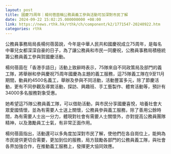 ```yaml
---
layout: post
title: 國慶75周年｜楊何蓓茵稱公務員義工參與活動可加深對市民了解
date: 2024-09-22 15:02:25.000000000 +08:00
link: https://news.rthk.hk/rthk/ch/component/k2/1771547-20240922.htm
categories: rthk
---
```


公務員事務局局長楊何蓓茵說，今年是中華人民共和國慶祝成立75周年，是每名中華兒女都深深自豪的日子，為了讓公務員和市民一同慶祝，公務員事務局積極統籌公務員義工參與賀國慶活動。

楊何蓓茵在「香港手語日」活動上致辭時表示，75隊來自不同政策局及部門的義工隊，將舉辦和參與慶祝75周年國慶為主題的義工服務，這75隊義工隊在9至11月期間，動員約4500名義工，舉辦及參與不同活動，活動豐富多元，除了節慶活動，更有不同參觀及導賞活動，探訪、興趣班、手工藝製作、體育活動等，預計有34000多名服務對象受惠。

她希望這75隊公務員義工隊，可以借助活動，與市民分享國慶喜悅，培養社會大眾愛國情懷，並為有需要人士送上關懷，公務員參與義工服務，除了善用公餘時間，為有需要人士出一分力，體現對社會有需要人士關懷外，亦對提高公務員團隊精神，以及激勵員工士氣，有非常正面作用。

楊何蓓茵指出，活動還可以多角度加深對市民了解，使他們在各自崗位上，能夠為市民提供更切合需要，更加到位的服務，局方鼓勵各部門的公務員義工隊，與社會各界加強合作，在推動義工服務上，發揮更大協同效應。
